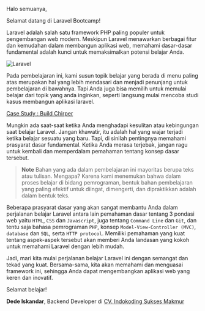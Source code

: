 Halo semuanya,

Selamat datang di Laravel Bootcamp!

Laravel adalah salah satu framework PHP paling populer untuk pengembangan web modern. Meskipun Laravel menawarkan berbagai fitur dan kemudahan dalam membangun aplikasi web, memahami dasar-dasar fundamental adalah kunci untuk memaksimalkan potensi belajar Anda.

<img src="/img/screenshots/laravel.jpg" alt="Laravel" class="border rounded-lg shadow-lg dark:border-none" />

Pada pembelajaran ini, kami susun topik belajar yang berada di menu paling atas merupakan hal yang lebih mendasari dan menjadi penunjang untuk pembelajaran di bawahnya. Tapi Anda juga bisa memilih untuk memulai belajar dari topik yang anda inginkan, seperti langsung mulai mencoba studi kasus membangun aplikasi laravel.

<a href="/chirper/installation" class="relative inline-flex mt-2 no-underline border border-red-600 group focus:outline-none">
    <span class="inline-flex items-center self-stretch justify-center w-full px-4 py-2 text-sm font-bold text-center text-red-600 uppercase transition-transform transform bg-white dark:bg-dark-700 ring-1 ring-red-600 ring-offset-1 dark:ring-offset-dark-600 group-hover:-translate-y-1 group-hover:-translate-x-1 group-focus:-translate-y-1 group-focus:-translate-x-1">Case Study : Build Chirper</span>
</a>

Mungkin ada saat-saat ketika Anda menghadapi kesulitan atau kebingungan saat belajar Laravel. Jangan khawatir, itu adalah hal yang wajar terjadi ketika belajar sesuatu yang baru. Tapi, di sinilah pentingnya memahami prasyarat dasar fundamental. Ketika Anda merasa terjebak, jangan ragu untuk kembali dan memperdalam pemahaman tentang konsep dasar tersebut.

> **Note**
> Bahan yang ada dalam pembelajaran ini mayoritas berupa teks atau tulisan. Mengapa? Karena kami menemukan bahwa dalam proses belajar di bidang pemrograman, bentuk bahan pembelajaran yang paling efektif untuk diingat, dimengerti, dan dipraktikkan adalah dalam bentuk teks.

Beberapa prasyarat dasar yang akan sangat membantu Anda dalam perjalanan belajar Laravel antara lain pemahaman dasar tentang 3 pondasi web yaitu `HTML`, `CSS` dan `Javascript`, juga tentang `Command Line` dan `Git`, dan tentu saja bahasa pemrograman `PHP`, konsep `Model-View-Controller (MVC)`, `database` dan `SQL`, serta `HTTP protocol`. Memiliki pemahaman yang kuat tentang aspek-aspek tersebut akan memberi Anda landasan yang kokoh untuk memahami Laravel dengan lebih mudah.

Jadi, mari kita mulai perjalanan belajar Laravel ini dengan semangat dan tekad yang kuat. Bersama-sama, kita akan memahami dan menguasai framework ini, sehingga Anda dapat mengembangkan aplikasi web yang keren dan inovatif.

Selamat belajar!



<b>Dede Iskandar</b>, Backend Developer di [CV. Indokoding Sukses Makmur](https://www.indokoding.com/)
